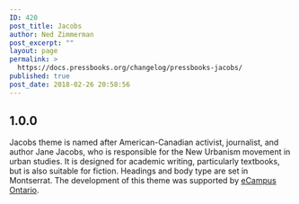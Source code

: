 ```yaml
---
ID: 420
post_title: Jacobs
author: Ned Zimmerman
post_excerpt: ""
layout: page
permalink: >
  https://docs.pressbooks.org/changelog/pressbooks-jacobs/
published: true
post_date: 2018-02-26 20:58:56
---
```

## 1.0.0

Jacobs theme is named after American-Canadian activist, journalist, and author Jane Jacobs, who is responsible for the New Urbanism movement in urban studies. It is designed for academic writing, particularly textbooks, but is also suitable for fiction. Headings and body type are set in Montserrat. The development of this theme was supported by [eCampus Ontario](https://ecampusontario.ca).